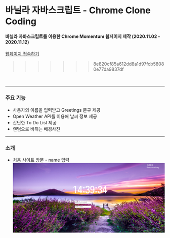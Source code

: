 # 바닐라 자바스크립트 - Chrome Clone Coding  
#### 바닐라 자바스크립트를 이용한 Chrome Momentum 웹페이지 제작 (2020.11.02 - 2020.11.12)  
[웹페이지 접속하기](https://yuujining.github.io/VanillaJS_ChromeApp/)
<br>
>>>>>>> 8e820cf85a612dd8a1d97fcb58080e77da9837df
<br>

---

### 주요 기능<br>
* 사용자의 이름을 입력받고 Greetings 문구 제공  
* Open Weather API를 이용해 날씨 정보 제공    
* 간단한 To Do List 제공   
* 랜덤으로 바뀌는 배경사진
---    

### 소개<br>
* 처음 사이트 방문 - name 입력  
![처음](./Images/screenshot1.png)

